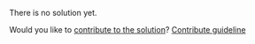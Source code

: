 
There is no solution yet.

Would you like to [contribute to the solution](https://github.com/BFEdev/BFE.dev-solutions/blob/main/problem/validate-an-ip-address_en.md)? [Contribute guideline](https://github.com/BFEdev/BFE.dev-solutions#how-to-contribute)

